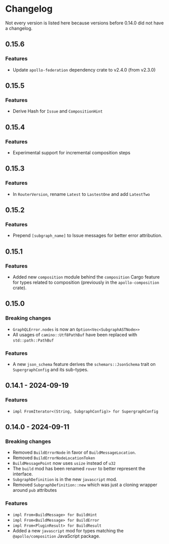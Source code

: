 # Changelog

Not every version is listed here because versions before 0.14.0 did not have a changelog.

## 0.15.6

### Features

- Update `apollo-federation` dependency crate to v2.4.0 (from v2.3.0)

## 0.15.5

### Features

- Derive Hash for `Issue` and `CompositionHint`

## 0.15.4

### Features

- Experimental support for incremental composition steps

## 0.15.3

### Features

- In `RouterVersion`, rename `Latest` to `LastestOne` and add `LatestTwo`


## 0.15.2

### Features

- Prepend `[subgraph_name]` to Issue messages for better error attribution.

## 0.15.1

### Features

- Added new `composition` module behind the `composition` Cargo feature for types related to composition (previously in the `apollo-composition` crate).

## 0.15.0

### Breaking changes

- `GraphQLError.nodes` is now an `Option<Vec<SubgraphASTNode>>`
- All usages of `camino::Utf8PathBuf` have been replaced with `std::path::PathBuf`

### Features

- A new `json_schema` feature derives the `schemars::JsonSchema` trait on `SupergraphConfig` and its sub-types.

## 0.14.1 - 2024-09-19

### Features

- `impl FromIterator<(String, SubgraphConfig)> for SupergraphConfig`

## 0.14.0 - 2024-09-11

### Breaking changes

- Removed `BuildErrorNode` in favor of `BuildMessageLocation`.
- Removed `BuildErrorNodeLocationToken`
- `BuildMessagePoint` now uses `usize` instead of `u32`
- The `build` mod has been renamed `rover` to better represent the interface.
- `SubgraphDefinition` is in the new `javascript` mod.
- Removed `SubgraphDefinition::new` which was just a cloning wrapper around `pub` attributes

### Features

- `impl From<BuildMessage> for BuildHint`
- `impl From<BuildMessage> for BuildError`
- `impl From<PluginResult> for BuildResult`
- Added a new `javascript` mod for types matching the `@apollo/composition` JavaScript package.
